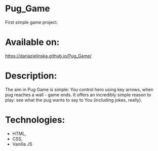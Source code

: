 # Pug_Game

First  simple game project. 

# Available on:
https://dariazielinska.github.io/Pug_Game/

# Description:

The aim in Pug Game is simple: You control hero using key arrows, when pug reaches a wall - game ends. It offers an incredibly simple reason to play: see what the pug wants to say to You (including jokes, really). 

# Technologies:
- HTML,
- CSS,
- Vanilla JS

